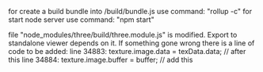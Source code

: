 for create a build bundle into /build/bundle.js  use command: "rollup -c"
for start node server use command: "npm start"

file "node_modules/three/build/three.module.js" is modified. Export to standalone viewer depends on it. If something gone wrong there is a line of code to be added:
	line 34883: texture.image.data = texData.data; // after this
	line 34884: texture.image.buffer = buffer; // add this